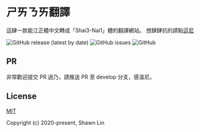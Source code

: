 # ㄕㄞㄋㄞ翻譯
這肆一款能江正體中文轉成「Shai3-Nai1」體的翻譯網站。
想肆肆抗的請點[這尼](https://shawnlin0201.github.io/shai3-nai1-translator/)

![GitHub release (latest by date)](https://img.shields.io/github/v/release/shawnlin0201/shai3-nai1-translato)
![GitHub issues](https://img.shields.io/github/issues/shawnlin0201/shai3-nai1-translator)
![GitHub](https://img.shields.io/github/license/shawnlin0201/shai3-nai1-translator)

## PR
非常歡迎提交 PR 過乃，請推送 PR 至 develop 分支，感溫尼。

## License

[MIT](https://github.com/shawnlin0201/shai3-nai1-translator/blob/master/LICENSE)

Copyright (c) 2020-present, Shawn Lin
